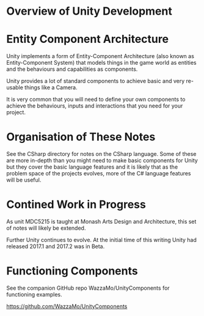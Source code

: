# Overview of Unity Development

# Entity Component Architecture
Unity implements a form of Entity-Component Architecture (also known as Entity-Component System)
that models things in the game world as entities and the behaviours and capabilities
as components.

Unity provides a lot of standard components to achieve basic and very re-usable things
like a Camera.

It is very common that you will need to define your own components to achieve
the behaviours, inputs and interactions that you need for your project.

# Organisation of These Notes
See the CSharp directory for notes on the CSharp language.
Some of these are more in-depth than you might need to make
basic components for Unity but they cover the basic language features
and it is likely that as the problem space of the projects evolves, more
of the C# language features will be useful.

# Contined Work in Progress
As unit MDC5215 is taught at Monash Arts Design and Architecture, this
set of notes will likely be extended.

Further Unity continues to evolve.  At the initial time of this writing
Unity had released 2017.1 and 2017.2 was in Beta.

# Functioning Components
See the companion GitHub repo WazzaMo/UnityComponents for functioning
examples.

https://github.com/WazzaMo/UnityComponents
